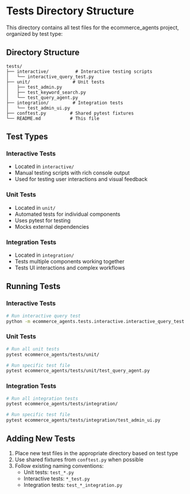 # Tests Directory Structure

This directory contains all test files for the ecommerce_agents project, organized by test type:

## Directory Structure

```
tests/
├── interactive/          # Interactive testing scripts
│   └── interactive_query_test.py
├── unit/                # Unit tests
│   ├── test_admin.py
│   ├── test_keyword_search.py
│   └── test_query_agent.py
├── integration/         # Integration tests
│   └── test_admin_ui.py
├── conftest.py         # Shared pytest fixtures
└── README.md           # This file
```

## Test Types

### Interactive Tests
- Located in `interactive/`
- Manual testing scripts with rich console output
- Used for testing user interactions and visual feedback

### Unit Tests
- Located in `unit/`
- Automated tests for individual components
- Uses pytest for testing
- Mocks external dependencies

### Integration Tests
- Located in `integration/`
- Tests multiple components working together
- Tests UI interactions and complex workflows

## Running Tests

### Interactive Tests
```bash
# Run interactive query test
python -m ecommerce_agents.tests.interactive.interactive_query_test
```

### Unit Tests
```bash
# Run all unit tests
pytest ecommerce_agents/tests/unit/

# Run specific test file
pytest ecommerce_agents/tests/unit/test_query_agent.py
```

### Integration Tests
```bash
# Run all integration tests
pytest ecommerce_agents/tests/integration/

# Run specific test file
pytest ecommerce_agents/tests/integration/test_admin_ui.py
```

## Adding New Tests

1. Place new test files in the appropriate directory based on test type
2. Use shared fixtures from `conftest.py` when possible
3. Follow existing naming conventions:
   - Unit tests: `test_*.py`
   - Interactive tests: `*_test.py`
   - Integration tests: `test_*_integration.py`

